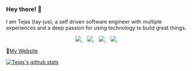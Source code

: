 ### Hey there! 👋

I am Tejas (tay-jus), a self driven software engineer with multiple experiences and a deep passion for using technology to build great things.

<p align='center'>
  
  <a href="https://www.linkedin.com/in/tejas-sharma-software-engineer/">
    <img src="https://img.shields.io/badge/linkedin-%230077B5.svg?&style=for-the-badge&logo=linkedin&logoColor=white" />
  </a>&nbsp;&nbsp;
  <a href="https://instagram.com/alexandresanlim">
    <img src="https://img.shields.io/badge/Twitter-1DA1F2?style=for-the-badge&logo=twitter&logoColor=white" />        
  </a>&nbsp;&nbsp;
  <a href="https://instagram.com/alexandresanlim">
    <img src="https://img.shields.io/badge/Google_Play-414141?style=for-the-badge&logo=google-play&logoColor=white" />        
  </a>&nbsp;&nbsp;
  <a href="https://instagram.com/alexandresanlim">
    <img src="  https://img.shields.io/badge/Gmail-D14836?style=for-the-badge&logo=gmail&logoColor=white" />        
  </a>&nbsp;&nbsp;
</p>

🔗[My Website](https://tej-sharma.github.io/info/)

[![Tejas's github stats](https://github-readme-stats.vercel.app/api?username=tej-sharma)](https://github.com/anuraghazra/github-readme-stats)


<!--
**Tej-Sharma/tej-sharma** is a ✨ _special_ ✨ repository because its `README.md` (this file) appears on your GitHub profile.

Here are some ideas to get you started:

- 🔭 I’m currently working on ...
- 🌱 I’m currently learning ...
- 👯 I’m looking to collaborate on ...
- 🤔 I’m looking for help with ...
- 💬 Ask me about ...
- 📫 How to reach me: ...
- 😄 Pronouns: ...
- ⚡ Fun fact: ...
-->

